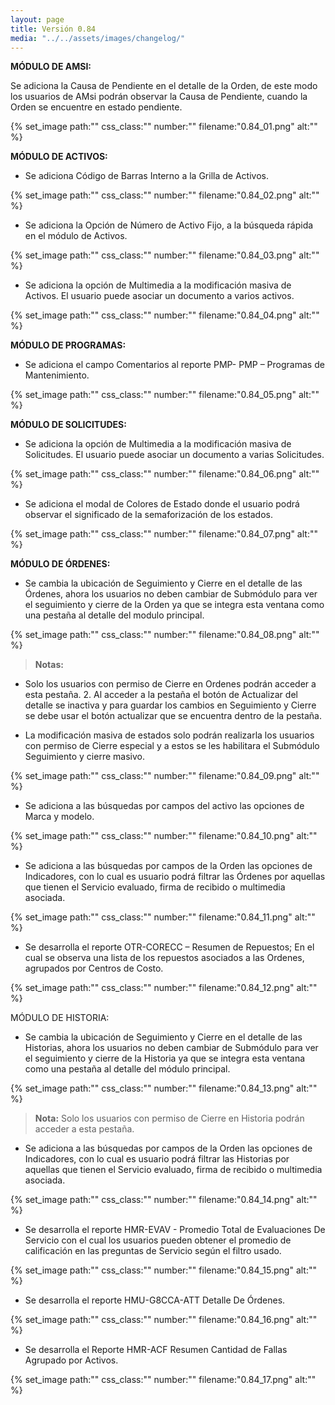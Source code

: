 ```yaml
---
layout: page
title: Versión 0.84
media: "../../assets/images/changelog/"
---
```

**MÓDULO DE AMSI:**

Se adiciona la Causa de Pendiente en el detalle de la Orden, de este modo los usuarios de AMsi podrán observar la Causa de Pendiente, cuando la Orden se encuentre en estado pendiente.

{% set_image
  path:""
  css_class:""
  number:""
  filename:"0.84_01.png"
  alt:""
%}

**MÓDULO DE ACTIVOS:**

- Se adiciona Código de Barras Interno a la Grilla de Activos. 

{% set_image
  path:""
  css_class:""
  number:""
  filename:"0.84_02.png"
  alt:""
%}

- Se adiciona la Opción de Número de Activo Fijo, a la búsqueda rápida en el módulo de Activos.

{% set_image
  path:""
  css_class:""
  number:""
  filename:"0.84_03.png"
  alt:""
%}

- Se adiciona la opción de Multimedia a la modificación masiva de Activos. El usuario puede asociar un documento a varios activos. 

{% set_image
  path:""
  css_class:""
  number:""
  filename:"0.84_04.png"
  alt:""
%}

**MÓDULO DE PROGRAMAS:**

- Se adiciona el campo Comentarios al reporte PMP- PMP – Programas de Mantenimiento. 

{% set_image
  path:""
  css_class:""
  number:""
  filename:"0.84_05.png"
  alt:""
%}

**MÓDULO DE SOLICITUDES:**

- Se adiciona la opción de Multimedia a la modificación masiva de Solicitudes. El usuario puede asociar un documento a varias Solicitudes.

{% set_image
  path:""
  css_class:""
  number:""
  filename:"0.84_06.png"
  alt:""
%}

- Se adiciona el modal de Colores de Estado donde el usuario podrá observar el significado de la semaforización de los estados. 

{% set_image
  path:""
  css_class:""
  number:""
  filename:"0.84_07.png"
  alt:""
%}

**MÓDULO DE ÓRDENES:**

- Se cambia la ubicación de Seguimiento y Cierre en el detalle de las Órdenes, ahora los usuarios no deben cambiar de Submódulo para ver el seguimiento y cierre de la Orden ya que se integra esta ventana como una pestaña al detalle del modulo principal.  

{% set_image
  path:""
  css_class:""
  number:""
  filename:"0.84_08.png"
  alt:""
%}

>**Notas:**

- Solo los usuarios con permiso de Cierre en Ordenes podrán acceder a esta pestaña. 2. Al acceder a la pestaña el botón de Actualizar del detalle se inactiva y para guardar los cambios en Seguimiento y Cierre se debe usar el botón actualizar que se encuentra dentro de la pestaña.

- La modificación masiva de estados solo podrán realizarla los usuarios con permiso de Cierre especial y a estos se les habilitara el Submódulo Seguimiento y cierre masivo. 

{% set_image
  path:""
  css_class:""
  number:""
  filename:"0.84_09.png"
  alt:""
%}

- Se adiciona a las búsquedas por campos del activo las opciones de Marca y modelo.

{% set_image
  path:""
  css_class:""
  number:""
  filename:"0.84_10.png"
  alt:""
%}

- Se adiciona a las búsquedas por campos de la Orden las opciones de Indicadores, con lo cual es usuario podrá filtrar las Órdenes por aquellas que tienen el Servicio evaluado, firma de recibido o multimedia asociada.

{% set_image
  path:""
  css_class:""
  number:""
  filename:"0.84_11.png"
  alt:""
%}

- Se desarrolla el reporte OTR-CORECC – Resumen de Repuestos; En el cual se observa una lista de los repuestos asociados a las Ordenes, agrupados por Centros de Costo.

{% set_image
  path:""
  css_class:""
  number:""
  filename:"0.84_12.png"
  alt:""
%}

MÓDULO DE HISTORIA:

- Se cambia la ubicación de Seguimiento y Cierre en el detalle de las Historias, ahora los usuarios no deben cambiar de Submódulo para ver el seguimiento y cierre de la Historia ya que se integra esta ventana como una pestaña al detalle del módulo principal. 

{% set_image
  path:""
  css_class:""
  number:""
  filename:"0.84_13.png"
  alt:""
%}

> **Nota:** Solo los usuarios con permiso de Cierre en Historia podrán acceder a esta pestaña.

- Se adiciona a las búsquedas por campos de la Orden las opciones de Indicadores, con lo cual es usuario podrá filtrar las Historias por aquellas que tienen el Servicio evaluado, firma de recibido o multimedia asociada.

{% set_image
  path:""
  css_class:""
  number:""
  filename:"0.84_14.png"
  alt:""
%}

- Se desarrolla el reporte HMR-EVAV - Promedio Total de Evaluaciones De Servicio con el cual los usuarios pueden obtener el promedio de calificación en las preguntas de Servicio según el filtro usado.

{% set_image
  path:""
  css_class:""
  number:""
  filename:"0.84_15.png"
  alt:""
%}

- Se desarrolla el reporte HMU-G8CCA-ATT Detalle De Órdenes.﻿

{% set_image
  path:""
  css_class:""
  number:""
  filename:"0.84_16.png"
  alt:""
%}

- Se desarrolla el Reporte HMR-ACF Resumen Cantidad de Fallas Agrupado por Activos.

{% set_image
  path:""
  css_class:""
  number:""
  filename:"0.84_17.png"
  alt:""
%}
